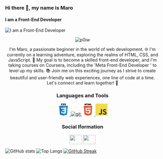 ### Hi there 👋, my name is Maro
#### I am a Front-End Developer
![I am a Front-End Developer](https://i.pinimg.com/originals/62/d4/33/62d433ee626ab093a14e6638eae655ec.jpg) 
<p align="center"> <img src="https://komarev.com/ghpvc/?username=p0iw&label=Profile%20views&color=0e75b6&style=flat" alt="p0iw" /> </p>

<p align = "center">
I'm Maro, a passionate beginner in the world of web development. 🌐 I'm currently on a learning adventure, exploring the realms of HTML, CSS, and JavaScript. 🚀 My goal is to become a skilled front-end developer, and I'm taking courses on Coursera, including the 'Meta Front-End Developer ' to level up my skills. 📚 Join me on this exciting journey as I strive to create beautiful and user-friendly web experiences, one line of code at a time. Let's connect and learn together! 🤝
</p>




<h3 align="center">Languages and Tools</h3>
<p align="center"> <a href="https://www.w3schools.com/css/" target="_blank" rel="noreferrer"> <img src="https://raw.githubusercontent.com/devicons/devicon/master/icons/css3/css3-original-wordmark.svg" alt="css3" width="40" height="40"/> </a> <a href="https://git-scm.com/" target="_blank" rel="noreferrer"> <img src="https://www.vectorlogo.zone/logos/git-scm/git-scm-icon.svg" alt="git" width="40" height="40"/> </a> <a href="https://www.w3.org/html/" target="_blank" rel="noreferrer"> <img src="https://raw.githubusercontent.com/devicons/devicon/master/icons/html5/html5-original-wordmark.svg" alt="html5" width="40" height="40"/> </a> <a href="https://developer.mozilla.org/en-US/docs/Web/JavaScript" target="_blank" rel="noreferrer"> <img src="https://raw.githubusercontent.com/devicons/devicon/master/icons/javascript/javascript-original.svg" alt="javascript" width="40" height="40"/> </a> </p>



<h3 align="center">Social Iformation</h3>
<p align="center">
<a href="https://twitter.com/path_etic0" target="blank"><img align="center" src="https://cdn.jsdelivr.net/npm/simple-icons@3.0.1/icons/twitter.svg" alt="" height="30" width="40" /></a>
<a href="https://codepen.io/P0IW" target="blank"><img align="center" src="https://cdn.jsdelivr.net/npm/simple-icons@3.0.1/icons/codepen.svg" alt="" height="30" width="40" /></a>
</p>

![GitHub stats](https://github-readme-stats.vercel.app/api?username=P0IW&theme=radical&show_icons=true)  ![Top Langs](https://github-readme-stats.vercel.app/api/top-langs/?username=P0IW&layout=compact&theme=radical)
[![GitHub Streak](http://github-readme-streak-stats.herokuapp.com?user=P0IW&theme=radical&border_radius=20)](https://git.io/streak-stats)





